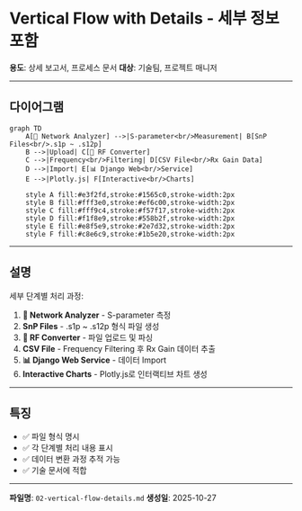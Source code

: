 # Vertical Flow with Details - 세부 정보 포함

**용도**: 상세 보고서, 프로세스 문서
**대상**: 기술팀, 프로젝트 매니저

---

## 다이어그램

```mermaid
graph TD
    A[📡 Network Analyzer] -->|S-parameter<br/>Measurement| B[SnP Files<br/>.s1p ~ .s12p]
    B -->|Upload| C[🔄 RF Converter]
    C -->|Frequency<br/>Filtering| D[CSV File<br/>Rx Gain Data]
    D -->|Import| E[📊 Django Web<br/>Service]
    E -->|Plotly.js| F[Interactive<br/>Charts]

    style A fill:#e3f2fd,stroke:#1565c0,stroke-width:2px
    style B fill:#fff3e0,stroke:#ef6c00,stroke-width:2px
    style C fill:#fff9c4,stroke:#f57f17,stroke-width:2px
    style D fill:#f1f8e9,stroke:#558b2f,stroke-width:2px
    style E fill:#e8f5e9,stroke:#2e7d32,stroke-width:2px
    style F fill:#c8e6c9,stroke:#1b5e20,stroke-width:2px
```

---

## 설명

세부 단계별 처리 과정:

1. **📡 Network Analyzer** - S-parameter 측정
2. **SnP Files** - .s1p ~ .s12p 형식 파일 생성
3. **🔄 RF Converter** - 파일 업로드 및 파싱
4. **CSV File** - Frequency Filtering 후 Rx Gain 데이터 추출
5. **📊 Django Web Service** - 데이터 Import
6. **Interactive Charts** - Plotly.js로 인터랙티브 차트 생성

---

## 특징

- ✅ 파일 형식 명시
- ✅ 각 단계별 처리 내용 표시
- ✅ 데이터 변환 과정 추적 가능
- ✅ 기술 문서에 적합

---

**파일명**: `02-vertical-flow-details.md`
**생성일**: 2025-10-27
